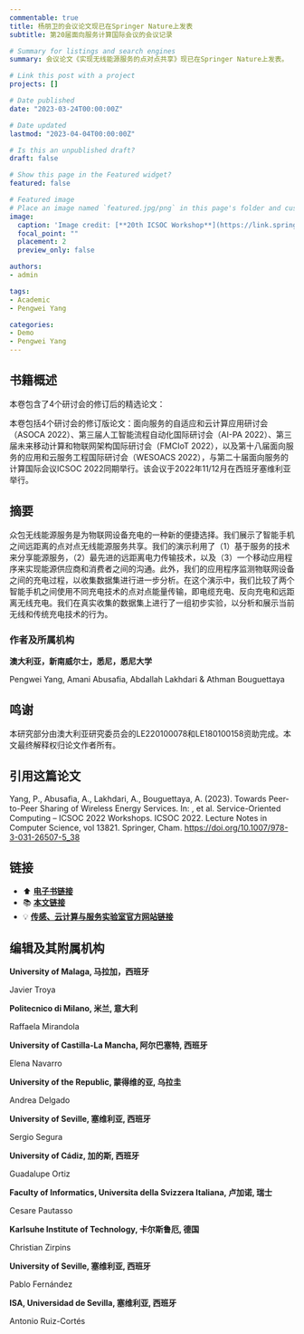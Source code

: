 ```yaml
---
commentable: true
title: 杨朋卫的会议论文现已在Springer Nature上发表
subtitle: 第20届面向服务计算国际会议的会议记录

# Summary for listings and search engines
summary: 会议论文《实现无线能源服务的点对点共享》现已在Springer Nature上发表。

# Link this post with a project
projects: []

# Date published
date: "2023-03-24T00:00:00Z"

# Date updated
lastmod: "2023-04-04T00:00:00Z"

# Is this an unpublished draft?
draft: false

# Show this page in the Featured widget?
featured: false

# Featured image
# Place an image named `featured.jpg/png` in this page's folder and customize its options here.
image:
  caption: 'Image credit: [**20th ICSOC Workshop**](https://link.springer.com/book/10.1007/978-3-031-26507-5)'
  focal_point: ""
  placement: 2
  preview_only: false

authors:
- admin

tags:
- Academic
- Pengwei Yang

categories:
- Demo
- Pengwei Yang
---
```


## 书籍概述

本卷包含了4个研讨会的修订后的精选论文： 

本卷包括4个研讨会的修订版论文：面向服务的自适应和云计算应用研讨会（ASOCA 2022）、第三届人工智能流程自动化国际研讨会（AI-PA 2022）、第三届未来移动计算和物联网架构国际研讨会（FMCIoT 2022），以及第十八届面向服务的应用和云服务工程国际研讨会（WESOACS 2022），与第二十届面向服务的计算国际会议ICSOC 2022同期举行。该会议于2022年11/12月在西班牙塞维利亚举行。

## 摘要

众包无线能源服务是为物联网设备充电的一种新的便捷选择。我们展示了智能手机之间远距离的点对点无线能源服务共享。我们的演示利用了（1）基于服务的技术来分享能源服务，（2）最先进的远距离电力传输技术，以及（3）一个移动应用程序来实现能源供应商和消费者之间的沟通。此外，我们的应用程序监测物联网设备之间的充电过程，以收集数据集进行进一步分析。在这个演示中，我们比较了两个智能手机之间使用不同充电技术的点对点能量传输，即电缆充电、反向充电和远距离无线充电。我们在真实收集的数据集上进行了一组初步实验，以分析和展示当前无线和传统充电技术的行为。

### 作者及所属机构

**澳大利亚，新南威尔士，悉尼，悉尼大学**

Pengwei Yang, Amani Abusafia, Abdallah Lakhdari & Athman Bouguettaya

## 鸣谢

本研究部分由澳大利亚研究委员会的LE220100078和LE180100158资助完成。本文最终解释权归论文作者所有。

## 引用这篇论文

Yang, P., Abusafia, A., Lakhdari, A., Bouguettaya, A. (2023). Towards Peer-to-Peer Sharing of Wireless Energy Services. In: , et al. Service-Oriented Computing – ICSOC 2022 Workshops. ICSOC 2022. Lecture Notes in Computer Science, vol 13821. Springer, Cham. https://doi.org/10.1007/978-3-031-26507-5_38

## 链接

- ⬆️ [**电子书链接**](https://link.springer.com/book/10.1007/978-3-031-26507-5)
- 📚 [**本文链接**](https://doi.org/10.1007/978-3-031-26507-5_38)
- 💡 [**传感、云计算与服务实验室官方网站链接**](http://scslab.net/)

## 编辑及其附属机构

**University of Malaga, 马拉加，西班牙**

Javier Troya

**Politecnico di Milano, 米兰, 意大利**

Raffaela Mirandola

**University of Castilla-La Mancha, 阿尔巴塞特, 西班牙**

Elena Navarro

**University of the Republic, 蒙得维的亚, 乌拉圭**

Andrea Delgado

**University of Seville, 塞维利亚, 西班牙**

Sergio Segura

**University of Cádiz, 加的斯, 西班牙**

Guadalupe Ortiz

**Faculty of Informatics, Universita della Svizzera Italiana, 卢加诺, 瑞士**

Cesare Pautasso

**Karlsuhe Institute of Technology, 卡尔斯鲁厄, 德国**

Christian Zirpins

**University of Seville, 塞维利亚, 西班牙**

Pablo Fernández

**ISA, Universidad de Sevilla, 塞维利亚, 西班牙**

Antonio Ruiz-Cortés

